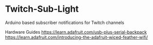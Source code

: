 # Twitch-Sub-Light
Arduino based subscriber notifications for Twitch channels

Hardware Guides
https://learn.adafruit.com/usb-plus-serial-backpack
https://learn.adafruit.com/introducing-the-adafruit-wiced-feather-wifi/
